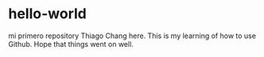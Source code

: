 # hello-world
mi primero repository
Thiago Chang here. This is my learning of how to use Github.
Hope that things went on well.
